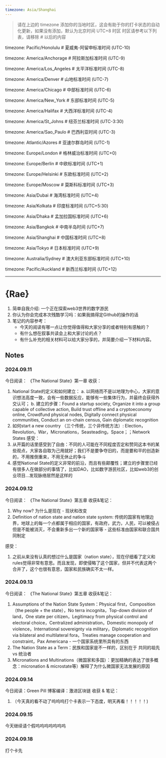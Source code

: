 ```yaml
---
timezone: Asia/Shanghai
---
```


> 请在上边的 timezone 添加你的当地时区，这会有助于你的打卡状态的自动化更新，如果没有添加，默认为北京时间 UTC+8 时区
> 时区请参考以下列表，请移除 # 以后的内容

timezone: Pacific/Honolulu # 夏威夷-阿留申标准时间 (UTC-10)

timezone: America/Anchorage # 阿拉斯加标准时间 (UTC-9)

timezone: America/Los_Angeles # 太平洋标准时间 (UTC-8)

timezone: America/Denver # 山地标准时间 (UTC-7)

timezone: America/Chicago # 中部标准时间 (UTC-6)

timezone: America/New_York # 东部标准时间 (UTC-5)

timezone: America/Halifax # 大西洋标准时间 (UTC-4)

timezone: America/St_Johns # 纽芬兰标准时间 (UTC-3:30)

timezone: America/Sao_Paulo # 巴西利亚时间 (UTC-3)

timezone: Atlantic/Azores # 亚速尔群岛时间 (UTC-1)

timezone: Europe/London # 格林威治标准时间 (UTC+0)

timezone: Europe/Berlin # 中欧标准时间 (UTC+1)

timezone: Europe/Helsinki # 东欧标准时间 (UTC+2)

timezone: Europe/Moscow # 莫斯科标准时间 (UTC+3)

timezone: Asia/Dubai # 海湾标准时间 (UTC+4)

timezone: Asia/Kolkata # 印度标准时间 (UTC+5:30)

timezone: Asia/Dhaka # 孟加拉国标准时间 (UTC+6)

timezone: Asia/Bangkok # 中南半岛时间 (UTC+7)

timezone: Asia/Shanghai # 中国标准时间 (UTC+8)

timezone: Asia/Tokyo # 日本标准时间 (UTC+9)

timezone: Australia/Sydney # 澳大利亚东部标准时间 (UTC+10)

timezone: Pacific/Auckland # 新西兰标准时间 (UTC+12)

---

# {Rae}

1. 简单自我介绍: 一个正在探索web3世界的数字游民
2. 你认为你会完成本次残酷学习吗：如果我搞得定Github的操作的话
3. 笔记的内容参考：
   - 今天的阅读有哪一点让你觉得值得和大家分享的或者特别有感触的？
   - 有什么想在叙事共读会上和大家讨论的点？
   - 有什么补充的相关材料可以给大家分享的，并简要介绍一下材料内容。

## Notes

<!-- Content_START -->

### 2024.09.11

今日阅读：
《The National State》第一章
收获：
1. National State的定义和如何建立：
a. 以网络而不是以地理为中心，大家的意识想法高度一致，会有一些数据反应，能够有一些集体行为，并最终会获得外交认可；
b. 建立的步骤：Found a startup society, Organize it into a group capable of collective action, Build trust offline and a cryptoeconomy online, Crowdfund physical nodes, Digitally connect physical communities, Conduct an on-chain census, Gain diplomatic recognition
2. 如何start a new country （三个传统，三个非传统方法）:  Election，Revolution，War，Micronations，Seasteading，Space；；Network States
感受：
1. 从开篇的话里感受到了自由：不同的人可能在不同程度否定和赞同这本书的某些观点，大家各自取为己用就好；我们不是要争夺旧的，而是要和平的创造新的，不用推倒重来，不用无休止的争斗
2. 感觉National State的定义非常的前沿，而且有些颠覆性；建立的步骤里已经有很多人在做部分的事情了，比如DAO，比如数字游民社区，比如web3的创业项目...发现脉络居然是这样的

### 2024.09.12
今日阅读：
《The National State》第五章
收获&笔记：
1. Why now? 为什么是现在 - 现状和改变
2. Definition of nation state and nation state system: 传统的国家有地理边界，地球上的每一个点都属于相应的国家，有政府，武力，人民，可以被侵占但是不能被消灭，不会重新多出一个新的国家等 - 这些标准由国家和联合国共同制定

感受：
1. 之前从来没有认真的想过什么是国家（nation state），现在仔细看了定义和rules觉得非常有意思。而且发现，即使侵略了这个国家，但并不代表这两个合并了，这个也很有意思，国家和民族确实不太一样。

### 2024.09.13
今日阅读：
《The National State》第五章
收获&笔记：
1. Assumptions of the Nation State System：Physical first，Composition （the people + the state），No terra incognita，Top-down division of land，One state per citizen，Legitimacy from physical control and electoral choice，Centralized administration，Domestic monopoly of violence，International sovereignty via military，Diplomatic recognition via bilateral and multilateral fora，Treaties manage cooperation and constraint，Pax Americana - 一个国家系统里所具有的东西
2. The Nation State as a Term：民族和国家是不一样的，区别在于 共同的祖先 vs 统治者
3. Micronations and Multinations（微国家和多国）：更加精确的表达了很多概念：micronation & microstate等）解释了为什么微国家无法发展的原因

### 2024.09.14
今日阅读：Green Pill 博客编译：激进区块链
收获 & 笔记：
1. （今天真的看不动了呜呜呜打个卡表示一下态度，明天再看！！！！！)


### 2024.09.15
今天继续请个假呜呜呜呜呜呜呜

### 2024.09.18
打个卡先


<!-- Content_END -->

